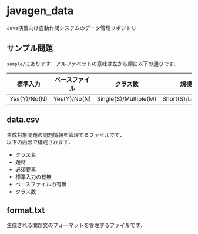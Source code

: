 # javagen_data
Java演習向け自動作問システムのデータ管理リポジトリ

## サンプル問題

`sample/`にあります．アルファベットの意味は左から順に以下の通りです．

| 標準入力 | ベースファイル | クラス数 | 規模 | 抽象度 |
|-|-|-|-|-|
| Yes(Y)/No(N) | Yes(Y)/No(N) | Single(S)/Multiple(M) | Short(S)/Long(L) | Low(L)/High(H) |

## data.csv

生成対象問題の問題情報を管理するファイルです．<br>
以下の内容で構成されます．

- クラス名
- 題材
- 必須要素
- 標準入力の有無
- ベースファイルの有無
- クラス数

## format.txt

生成される問題文のフォーマットを管理するファイルです．
